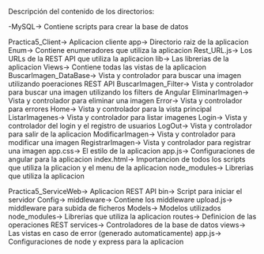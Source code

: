 Descripción del contenido de los directorios:

-MySQL-> Contiene scripts para crear la base de datos

Practica5_Client-> Aplicacion cliente
    app-> Directorio raiz de la aplicacion
        Enum-> Contiene enumeradores que utiliza la aplicacion
            Rest_URL.js-> Los URLs de la REST API que utiliza la aplicacion
        lib-> Las librerias de la aplicacion
        Views-> Contiene todas las vistas de la aplicacion
            BuscarImagen_DataBase-> Vista y controlador para buscar una imagen utilizando poeraciones REST API
            BuscarImagen_Filter-> Vista y controlador para buscar una imagen utilizando los filters de Angular
            EliminarImagen-> Vista y controlador para eliminar una imagen
            Error-> Vista y controlador para errores
            Home-> Vista y controlador para la vista principal
            ListarImagenes-> Vista y controlador para listar imagenes
            Login-> Vista y controlador del login y el registro de usuarios
            LogOut-> Vista y controlador para salir de la aplicacion
            ModificarImagen-> Vista y controlador para modificar una imagen
            RegistrarImagen-> Vista y controlador para registrar una imagen
        app.css-> El estilo de la aplicacion
        app.js-> Configuraciones de angular para la aplicacion
        index.html-> Importancion de todos los scripts que utiliza la plicacion y el menu de la aplicacion
    node_modules-> Librerias que utiliza la aplicacion

Practica5_ServiceWeb-> Aplicacion REST API
    bin-> Script para iniciar el servidor
    Config-> 
    middleware-> Contiene los middleware
        upload.js-> middleware para subida de ficheros
    Models-> Modelos utilizados 
    node_modules-> Librerias que utiliza la aplicacion
    routes-> Definicion de las operaciones REST
    services-> Controladores de la base de datos
    views-> Las vistas en caso de error (generado automaticamente)
    app.js-> Configuraciones de node y express para la aplicacion
